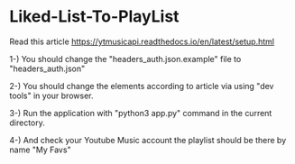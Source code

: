 # Liked-List-To-PlayList

Read this article https://ytmusicapi.readthedocs.io/en/latest/setup.html

1-) You should change the "headers_auth.json.example" file to "headers_auth.json"

2-) You should change the elements according to article via using "dev tools" in your browser.

3-) Run the application with "python3 app.py" command in the current directory.

4-) And check your Youtube Music account the playlist should be there by name "My Favs"
